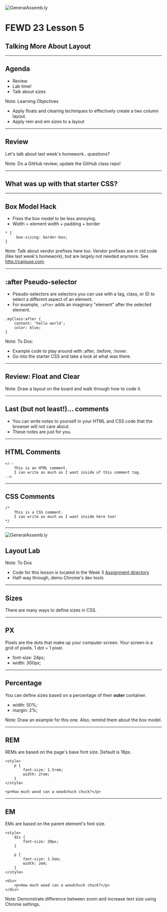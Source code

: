 ![GeneralAssemb.ly](../../img/icons/FEWD_Logo.png)

# FEWD 23 Lesson 5

## Talking More About Layout

---

## Agenda

* Review
* Lab time!
* Talk about sizes

Note:
Learning Objectives
- Apply floats and clearing techniques to effectively create a two column layout.
- Apply rem and em sizes to a layout

---

## Review

Let's talk about last week's homework.. questions?

Note:
Do a GitHub review; update the GitHub class repo!

---

## What was up with that starter CSS?

---

## Box Model Hack

* Fixes the box model to be less annoying.
* Width = element width + padding + border

```
* {
     box-sizing: border-box;
}
```

Note:
Talk about vendor prefixes here too.  Vendor prefixes are in old code (like last week's homework), but are largely not needed anymore.  See http://caniuse.com.

---

## :after Pseudo-selector

* Pseudo-selectors are selectors you can use with a tag, class, or ID to select a different aspect of an element.
* For example, `:after` adds an imaginary "element" after the selected element.

```
.myClass:after {
    content: 'hello world';
    color: blue;
}
```

Note:
To Dos:
- Example code to play around with :after, :before, :hover.
- Go into the starter CSS and take a look at what was there.

---

## Review: Float and Clear

Note:
Draw a layout on the board and walk through how to code it.

---

## Last (but not least!)... comments

* You can write notes to yourself in your HTML and CSS code that the browser will not care about.
* These notes are just for you.

---

## HTML Comments

```
<!-- 
    This is an HTML comment.
    I can write as much as I want inside of this comment tag.
-->
```

---

## CSS Comments

```
/*
    This is a CSS comment.
    I can write as much as I want inside here too!
*/
```

---

![GeneralAssemb.ly](../../img/icons/exercise_icon_md.png)

## Layout Lab

Note:
To Dos
- Code for this lesson is located in the Week 3 [Assignment directory](../Assignment)
- Half-way through, demo Chrome's dev tools

---

## Sizes

There are many ways to define sizes in CSS.

---

## PX

Pixels are the dots that make up your computer screen.  Your screen is a grid of pixels.  1 dot = 1 pixel.

* font-size: 24px;
* width: 300px;

---

## Percentage

You can define sizes based on a percentage of their __outer__ container.

* width: 50%;
* margin: 2%;

Note:
Draw an example for this one.  Also, remind them about the box model.

---

## REM

REMs are based on the page's base font size.  Default is 16px.

```
<style>
    p {
        font-size: 1.5rem;
        width: 2rem;
    }
</style>

<p>How much wood can a woodchuck chuck?</p>
```

---

## EM

EMs are based on the parent element's font size.

```
<style>
    div { 
        font-size: 20px; 
    }

    p {
        font-size: 1.5em;
        width: 2em;
    }
</style>

<div>
    <p>How much wood can a woodchuck chuck?</p>
</div>
```

Note:
Demonstrate difference between zoom and increase text size using Chrome settings.
